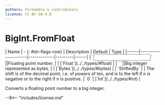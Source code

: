 ```yaml
---
authors: Formabble & contributors
license: CC-BY-SA-4.0
---
```



# BigInt.FromFloat

<div class="sh-parameters" markdown="1">
| Name | - {: #sh-flags-row} | Description | Default | Type |
|------|---------------------|-------------|---------|------|
| `<input>` ||Floating point number. | | [`Float`](../../types/#float) |
| `<output>` ||Big integer represented as bytes. | | [`Bytes`](../../types/#bytes) |
| `ShiftedBy` |  | The shift is of the decimal point, i.e. of powers of ten, and is to the left if n is negative or to the right if n is positive. | `0` | [`Int`](../../types/#int) |

</div>

Converts a floating point number to a big integer.

--8<-- "includes/license.md"

